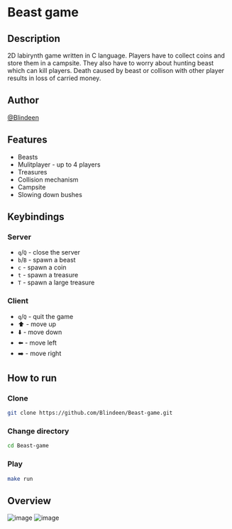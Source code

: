 # Beast game
## Description
2D labirynth game written in C language. Players have to collect coins and store them in a campsite. They also have to worry about hunting beast which can kill players. Death caused by beast or collison with other player results in loss of carried money.
## Author
[@Blindeen](https://www.github.com/Blindeen)
## Features
* Beasts
* Mulitplayer - up to 4 players
* Treasures
* Collision mechanism
* Campsite
* Slowing down bushes
## Keybindings
### Server
- `q`/`Q` - close the server
- `b`/`B` - spawn a beast
- `c` - spawn a coin
- `t` - spawn a treasure
- `T` - spawn a large treasure
### Client
- `q`/`Q` - quit the game
- :arrow_up: - move up
- :arrow_down: - move down
- :arrow_left: - move left
- :arrow_right: - move right
## How to run
### Clone
```bash
git clone https://github.com/Blindeen/Beast-game.git
```
### Change directory
```bash
cd Beast-game
```
### Play
```bash
make run
```
## Overview
![image](https://user-images.githubusercontent.com/93998927/217538851-1f843875-0974-4506-8d21-acf40ea2ab53.png)
![image](https://user-images.githubusercontent.com/93998927/217539062-f42179ee-93c0-434e-85fb-820e71396e21.png)

